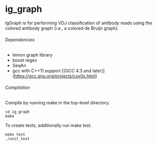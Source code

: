 ig_graph
=============

IgGraph is for performing VDJ classification of antibody reads using the colored antibody graph (i.e., a colored de Bruijn graph).

###### Dependencies
* lemon graph library
* boost regex
* SeqAn
* gcc with C++11 support [(GCC 4.3 and later)] (https://gcc.gnu.org/projects/cxx0x.html)

###### Compilation

Compile by running make in the top-level directory. 

```
cd ig_graph
make
```

To create tests, additionally run make test.

```
make test
./unit_test
```
